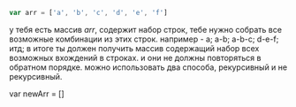 ```javascript
var arr = ['a', 'b', 'c', 'd', 'e', 'f']
```

у тебя есть массив *arr*, содержит набор строк, тебе нужно собрать все возможные комбинации из этих строк.
например - a; a-b; a-b-c; d-e-f; итд;
в итоге ты должен получить массив содержащий набор всех возможных вхождений в строках.
и они не должны повторяться в обратном порядке.
можно использовать два способа, рекурсивный и не рекурсивный.

var newArr = []
